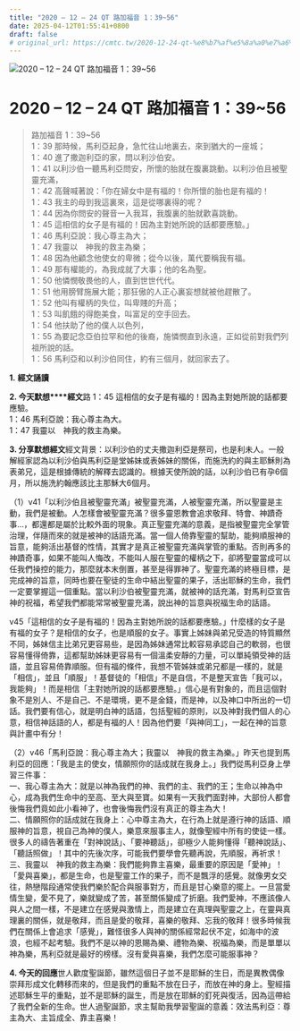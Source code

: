 ```yaml
---
title: "2020 – 12 – 24 QT 路加福音 1：39~56"
date: 2025-04-12T01:55:41+0800
draft: false
# original_url: https://cmtc.tw/2020-12-24-qt-%e8%b7%af%e5%8a%a0%e7%a6%8f%e9%9f%b3-1%ef%bc%9a3956
---
```


![2020 – 12 – 24 QT 路加福音 1：39\~56](/images/qt.jpg   "2020 – 12 – 24 QT 路加福音 1：39\~56")

# 2020 – 12 – 24 QT 路加福音 1：39\~56

> 路加福音 1：39\~56  
> 1：39 那時候，馬利亞起身，急忙往山地裏去，來到猶大的一座城；  
> 1：40 進了撒迦利亞的家，問以利沙伯安。  
> 1：41 以利沙伯一聽馬利亞問安，所懷的胎就在腹裏跳動。以利沙伯且被聖靈充滿，  
> 1：42 高聲喊著說：「你在婦女中是有福的！你所懷的胎也是有福的！  
> 1：43 我主的母到我這裏來，這是從哪裏得的呢？  
> 1：44 因為你問安的聲音一入我耳，我腹裏的胎就歡喜跳動。  
> 1：45 這相信的女子是有福的！因為主對她所說的話都要應驗。」  
> 1：46 馬利亞說：我心尊主為大；  
> 1：47 我靈以　神我的救主為樂；  
> 1：48 因為他顧念他使女的卑微；從今以後，萬代要稱我有福。  
> 1：49 那有權能的，為我成就了大事；他的名為聖。  
> 1：50 他憐憫敬畏他的人，直到世世代代。  
> 1：51 他用膀臂施展大能；那狂傲的人正心裏妄想就被他趕散了。  
> 1：52 他叫有權柄的失位，叫卑賤的升高；  
> 1：53 叫飢餓的得飽美食，叫富足的空手回去。  
> 1：54 他扶助了他的僕人以色列，  
> 1：55 為要記念亞伯拉罕和他的後裔，施憐憫直到永遠，正如從前對我們列祖所說的話。  
> 1：56 馬利亞和以利沙伯同住，約有三個月，就回家去了。

**1.** **經文誦讀**

**2. 今天默想****經文**路 1：45 這相信的女子是有福的！因為主對她所說的話都要應驗。  
1：46 馬利亞說：我心尊主為大。  
1：47 我靈以　神我的救主為樂。

**3. 分享默想經文**經文背景：以利沙伯的丈夫撒迦利亞是祭司，也是利未人。一般解經家認為以利沙伯與馬利亞是堂姊妹或表姊妹的關係，而施洗約的與主耶穌則為表弟兄，這是根據傳統的解釋去認識的。根據天使所說的話，以利沙伯已有孕6個月，所以施洗約翰應該比主那穌大6個月。

（1）v41「以利沙伯且被聖靈充滿」被聖靈充滿，人被聖靈充滿，所以聖靈是主動，我們是被動。人怎樣會被聖靈充滿？很多靈恩教會追求敬拜、特會、神蹟奇事…，都還都是屬於比較外面的現象。真正聖靈充滿的意義，是指被聖靈完全掌管治理，伴隨而來的就是被神的話語充滿。當一個人倚靠聖靈的幫助，能夠順服神的旨意，能夠活出基督的性情，其實才是真正被聖靈充滿與掌管的重點。否則再多的神蹟奇事，如果不能叫人悔改，不能叫人服在聖靈的權柄之下，卻將聖靈當成可以任我們操控的能力，那麼就本末倒置，甚至是得罪神了。聖靈充滿的終極目標，是完成神的旨意，同時也要在聖徒的生命中結出聖靈的果子，活出耶穌的生命，我們一定要掌握這一個重點。當以利沙伯被聖靈充滿，就被神的話充滿，對馬利亞宣告神的祝福，希望我們都能常常被聖靈充滿，說出神的旨意與祝福生命的話語。

v45「這相信的女子是有福的！因為主對她所說的話都要應驗。」什麼樣的女子是有福的女子？是相信的女子，也是順服的女子。事實上姊妹與弟兄受造的特質顯然不同，姊妹信主比弟兄更容易些，是因為姊妹通常比較容易承認自己的軟弱，也很容易懂得倚靠，這都幫助姊妹更容易有一個溫柔安靜的力量，可以單純領受神的話語，並且容易倚靠順服。但有福的條件，我想不管姊妹或弟兄都是一樣的，就是「相信」，並且「順服」！基督徒的「相信」不是自信，不是整天宣告「我可以，我能夠」！而是相信「主對她所說的話都要應驗。」信心是有對象的，而且這個對象不是別人、不是自己、不是環境，更不是金錢，而是神，以及神口中所出的一切話。我們要有信心，就是明白神的話語，包括聖經的原則，以及神對我們個人的心意，相信神話語的人，都是有福的人！因為他們要「與神同工」，一起在神的旨意與計畫中有分！

（2）v46「馬利亞說：我心尊主為大；我靈以　神我的救主為樂。」昨天也提到馬利亞的回應：「我是主的使女，情願照你的話成就在我身上。」我們從馬利亞身上學習三件事：  
一、我心尊主為大：就是以神為我們的神、我們的主、我們的王；生命以神為中心，成為我們生命中的至高、至大與至寶。如果有一天我們面對神，大部份人都會後悔我們竟如此小看神了，也會後悔我們沒有真正的尊主為大！  
二、情願照你的話成就在我身上：心中尊主為大，在行為上就是遵行神的話語、順服神的旨意，視自己為神的僕人，樂意來服事主人，就像聖經中所有的使徒一樣。很多人的禱告著重在「對神說話」、「要神聽話」，卻極少人能夠懂得「聽神說話」、「聽話照做」！其中的先後次序，可能我們要學會先聽再說，先順服，再祈求！  
三、我靈以　神我的救主為樂：我們能夠靠主喜樂，最重要的原因是「愛神」！「愛與喜樂」，都是生命，也是聖靈工作的果子，而不是飄浮的感覺。就像男女交往，熱戀階段通常使我們樂於配合與服事對方，而且是甘心樂意的擺上。一旦當愛情生變，愛不見了，樂就變成了苦，甚至關係變成了折磨。我們愛神，不應該像人與人之間一樣，不是建立在感覺與激情上，而是建立在真理與聖靈之上，在靈與真理裏的關係，就是敬拜，而且是愛的敬拜，喜樂的敬拜、忘我的敬拜！很多時候我們在關係上會追求「感覺」，難怪很多人與神的關係經常起伏不定，如海中的波浪，也經不起考驗。我們不是以神的恩賜為樂、禮物為樂、祝福為樂，而是單單以神為樂，馬利亞就是最好的榜樣。沒有愛與喜樂，我們怎麼可能服事神？

**4. 今天的回應**世人歡度聖誕節，雖然這個日子並不是耶穌的生日，而是異教偶像崇拜形成文化轉移而來的，但是我們的重點不放在日子，而放在神的身上。聖經描述耶穌生平的重點，並不是耶穌的誕生，而是放在耶穌的釘死與復活，因為這帶給了我們全新的生命。世人過聖誕節，求主幫助我學習聖誕的意義：效法馬利亞：尊主為大、主旨成全、靠主喜樂！